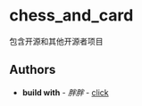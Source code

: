 # chess_and_card
 
 包含开源和其他开源者项目

## Authors
 
* **build with** - *胖胖* - [click](https://github.com/ZhouJun2303)
 
